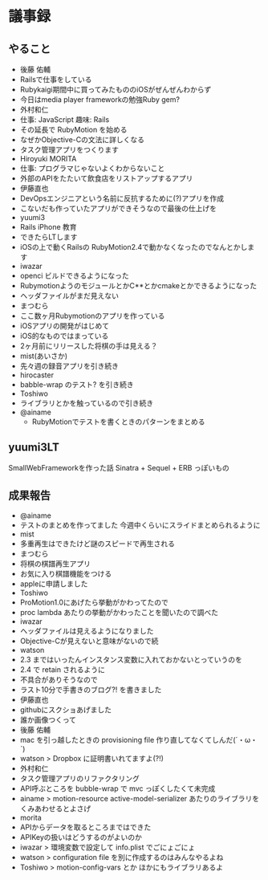 # 議事録
## やること

* 後藤 佑輔
 * Railsで仕事をしている
 * Rubykaigi期間中に買ってみたもののiOSがぜんぜんわからず
 * 今日はmedia player frameworkの勉強Ruby gem?
* 外村和仁
 * 仕事: JavaScript 趣味: Rails
 * その延長で RubyMotion を始める
 * なぜかObjective-Cの文法に詳しくなる
 * タスク管理アプリをつくります
* Hiroyuki MORITA
 * 仕事: プログラマじゃないよくわからないこと
 * 外部のAPIをたたいて飲食店をリストアップするアプリ
* 伊藤直也
 * DevOpsエンジニアという名前に反抗するために(?)アプリを作成
 * こないだも作っていたアプリができそうなので最後の仕上げを
* yuumi3
 * Rails iPhone 教育
 * できたらLTします
 * iOSの上で動くRailsの RubyMotion2.4で動かなくなったのでなんとかします
* iwazar
 * openci ビルドできるようになった
 * RubymotionようのモジュールとかC**とかcmakeとかできるようになった
 * ヘッダファイルがまだ見えない
* まつむら
 * ここ数ヶ月Rubymotionのアプリを作っている
 * iOSアプリの開発がはじめて
 * iOS的なものではまっている
 * 2ヶ月前にリリースした将棋の手は見える？
* mist(あいさか)
 * 先々週の録音アプリを引き続き
* hirocaster
 * babble-wrap のテスト? を引き続き
* Toshiwo
 * ライブラリとかを触っているので引き続き
* @ainame
  * RubyMotionでテストを書くときのパターンをまとめる

yuumi3LT
---

SmallWebFrameworkを作った話
Sinatra + Sequel + ERB っぽいもの

成果報告
---

* @ainame
 * テストのまとめを作ってました 今週中くらいにスライドまとめられるように
* mist 
 * 多重再生はできたけど謎のスピードで再生される
* まつむら
 * 将棋の棋譜再生アプリ
 * お気に入り棋譜機能をつける
 * appleに申請しました
* Toshiwo
 * ProMotion1.0にあげたら挙動がかわってたので
 * proc lambda あたりの挙動がかわったことを聞いたので調べた
* iwazar
 * ヘッダファイルは見えるようになりました
 * Objective-Cが見えないと意味がないので続
* watson
 * 2.3 まではいったんインスタンス変数に入れておかないとっていうのを
 * 2.4 で retain されるように
 * 不具合がありそうなので
 * ラスト10分で手書きのブログ?! を書きました
* 伊藤直也
 * githubにスクショあげました
 * 誰か画像つくって
* 後藤 佑輔
 * mac を引っ越したときの provisioning file 作り直してなくてしんだ(´・ω・`)
 * watson > Dropbox に証明書いれてますよ(?!)
* 外村和仁
 * タスク管理アプリのリファクタリング
 * API呼ぶところを bubble-wrap で mvc っぽくしたくて未完成
 * ainame > motion-resource active-model-serializer あたりのライブラリをくみあわせるとよさげ
* morita
 * APIからデータを取るところまではできた
 * APIKeyの扱いはどうするのがよいのか
 * iwazar > 環境変数で設定して info.plist でごにょごにょ
 * watson > configuration file を別に作成するのはみんなやるよね
 * Toshiwo > motion-config-vars‎ とか ほかにもライブラリあるよ 
